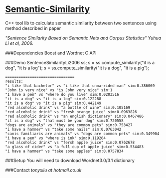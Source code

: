 [Semantic-Similarity](http://xxinl.github.io/semantic-similarity)
===================
C++ tool lib to calculate semantic similarity between two sentences using method described in paper 

*"Sentence Similarity Based on Semantic Nets and Corpus Statistics" Yuhua Li et al, 2006.*


###Dependencies
Boost and Wordnet C API


###Demo
    SentenceSimilarityLi2006 ss;
    s = ss.compute_similarity("it is a dog", "it is a log");
    s = ss.compute_similarity("it is a dog", "it is a pig");
    
    ===============================
    results:
    "i like that bachelor" vs "i like that unmarrided man" sim:0.386069
    "John is very nice" vs "is John very nice" sim:1
    "I have a pen" vs "where do you live" sim:0.0203516
    "it is a dog" vs "it is a log" sim:0.122288
    "it is a dog" vs "it is a pig" sim:0.442149
    "red alcoholic drink" vs "a bottle of wine" sim:0.105169
    "red alcoholic drink" vs "fresh orange juice" sim:0.0963826
    "red alcoholic drink" vs "an english dictionary" sim:0.0467486
    "it is a dog" vs "that must be your dog" sim:0.720558
    "dogs are animals" vs "they are common pets" sim:0.753427
    "i have a hammer" vs "take some nails" sim:0.0763042
    "canis familiaris are animals" vs "dogs are common pets" sim:0.349904
    "i have a pen" vs "where is ink" sim:0.119264
    "red alcoholic drink" vs "fersh apple juice" sim:0.0762678
    "a glass of cider" vs "a full cup of apple juice" sim:0.534483
    "i have a hammer" vs "take some apples" sim:0.0757834
	
	
###Setup
You will need to download Wordnet3.0/3.1 dictionary
    
    
###Contact
*tonyxliu at hotmail.co.uk*

